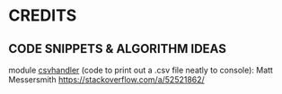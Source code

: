 # CREDITS

## CODE SNIPPETS & ALGORITHM IDEAS

module [csvhandler](https://github.com/joonarafael/ohte/blob/d799aa368996082f6698b301fbca249055edaeb6/flaggame/src/csvhandler.py#L285) (code to print out a .csv file neatly to console): Matt Messersmith https://stackoverflow.com/a/52521862/
